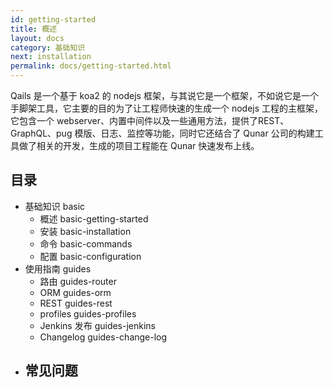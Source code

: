 ```yaml
---
id: getting-started
title: 概述
layout: docs
category: 基础知识
next: installation
permalink: docs/getting-started.html
---
```


Qails 是一个基于 koa2 的 nodejs 框架，与其说它是一个框架，不如说它是一个手脚架工具，它主要的目的为了让工程师快速的生成一个 nodejs 工程的主框架，它包含一个 webserver、内置中间件以及一些通用方法，提供了REST、GraphQL、pug 模版、日志、监控等功能，同时它还结合了 Qunar 公司的构建工具做了相关的开发，生成的项目工程能在 Qunar 快速发布上线。
## 目录

- 基础知识 basic
    - 概述 basic-getting-started
    - 安装 basic-installation
    - 命令 basic-commands
    - 配置 basic-configuration
- 使用指南 guides
    - 路由 guides-router
    - ORM guides-orm
    - REST guides-rest
    - profiles guides-profiles
    - Jenkins 发布 guides-jenkins
    - Changelog guides-change-log
- 常见问题
    -
